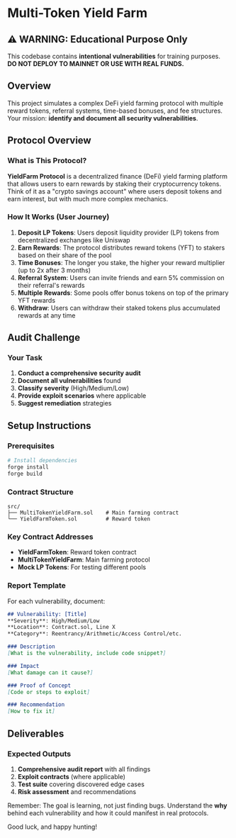# Multi-Token Yield Farm

## ⚠️ WARNING: Educational Purpose Only
This codebase contains **intentional vulnerabilities** for training purposes. **DO NOT DEPLOY TO MAINNET OR USE WITH REAL FUNDS.**

## Overview

This project simulates a complex DeFi yield farming protocol with multiple reward tokens, referral systems, time-based bonuses, and fee structures. Your mission: **identify and document all security vulnerabilities**.


## Protocol Overview

### What is This Protocol?

**YieldFarm Protocol** is a decentralized finance (DeFi) yield farming platform that allows users to earn rewards by staking their cryptocurrency tokens. Think of it as a "crypto savings account" where users deposit tokens and earn interest, but with much more complex mechanics.

### How It Works (User Journey)

1. **Deposit LP Tokens**: Users deposit liquidity provider (LP) tokens from decentralized exchanges like Uniswap
2. **Earn Rewards**: The protocol distributes reward tokens (YFT) to stakers based on their share of the pool
3. **Time Bonuses**: The longer you stake, the higher your reward multiplier (up to 2x after 3 months)
4. **Referral System**: Users can invite friends and earn 5% commission on their referral's rewards
5. **Multiple Rewards**: Some pools offer bonus tokens on top of the primary YFT rewards
6. **Withdraw**: Users can withdraw their staked tokens plus accumulated rewards at any time

## Audit Challenge

### Your Task
1. **Conduct a comprehensive security audit**
2. **Document all vulnerabilities** found
3. **Classify severity** (High/Medium/Low)
4. **Provide exploit scenarios** where applicable
5. **Suggest remediation** strategies


## Setup Instructions

### Prerequisites
```bash
# Install dependencies
forge install
forge build
```

### Contract Structure
```
src/
├── MultiTokenYieldFarm.sol    # Main farming contract
└── YieldFarmToken.sol         # Reward token 
```

### Key Contract Addresses 
- **YieldFarmToken**: Reward token contract
- **MultiTokenYieldFarm**: Main farming protocol
- **Mock LP Tokens**: For testing different pools


### Report Template
For each vulnerability, document:
```markdown
## Vulnerability: [Title]
**Severity**: High/Medium/Low
**Location**: Contract.sol, Line X
**Category**: Reentrancy/Arithmetic/Access Control/etc.

### Description
[What is the vulnerability, include code snippet?]

### Impact
[What damage can it cause?]

### Proof of Concept
[Code or steps to exploit]

### Recommendation
[How to fix it]
```

## Deliverables

### Expected Outputs
1. **Comprehensive audit report** with all findings
2. **Exploit contracts** (where applicable)
3. **Test suite** covering discovered edge cases
4. **Risk assessment** and recommendations


Remember: The goal is learning, not just finding bugs. Understand the **why** behind each vulnerability and how it could manifest in real protocols.

Good luck, and happy hunting! 